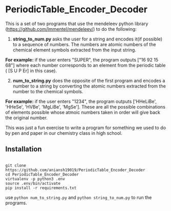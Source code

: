 # PeriodicTable_Encoder_Decoder
This is a set of two programs that use the mendeleev python library (https://github.com/lmmentel/mendeleev/) to do the following:

1. **string_to_num.py** asks the user for a string and encodes it(if possible) to a sequence of numbers. The numbers are atomic numbers of the chemical element symbols extracted from the input string.

**For example:** if the user enters "SUPER", the program outputs ["16 92 15 68"] where each number corresponds to an element from the periodic table ( [S U P Er] in this case).

2. **num_to_string.py** does the opposite of the first program and encodes a number to a string by converting the atomic numbers extracted from the number to the chemical symbols.

**For example:** if the user enters "1234", the program outputs ['HHeLiBe', 'HHeSe', 'HVBe', 'MgLiBe', 'MgSe']. These are all the possible combinations of elements possible whose atmoic numbers taken in order will give back the original number.

This was just a fun exercise to write a program for something we used to do by pen and paper in our chemistry class in high school.

## Installation

```

git clone https://github.com/aniansh19019/PeriodicTable_Encoder_Decoder
cd PeriodicTable_Encoder_Decoder
virtualenv -p python3 .env
source .env/bin/activate
pip install -r requirements.txt

```
use `python num_to_string.py` and `python string_to_num.py` to run the programs.

